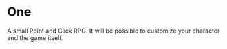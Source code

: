 # One
A small Point and Click RPG. It will be possible to customize your character and the game itself.
